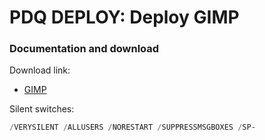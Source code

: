 # PDQ DEPLOY: Deploy GIMP
### Documentation and download
Download link:

* [GIMP](https://www.gimp.org/downloads/)

Silent switches:
```powershell
/VERYSILENT /ALLUSERS /NORESTART /SUPPRESSMSGBOXES /SP-
```